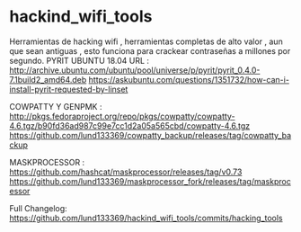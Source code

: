 # hackind_wifi_tools
Herramientas de hacking wifi , herramientas completas de alto valor , aun que sean antiguas , esto funciona para crackear contraseñas a millones por segundo.
PYRIT UBUNTU 18.04 URL :
http://archive.ubuntu.com/ubuntu/pool/universe/p/pyrit/pyrit_0.4.0-7.1build2_amd64.deb
https://askubuntu.com/questions/1351732/how-can-i-install-pyrit-requested-by-linset

COWPATTY Y GENPMK :
http://pkgs.fedoraproject.org/repo/pkgs/cowpatty/cowpatty-4.6.tgz/b90fd36ad987c99e7cc1d2a05a565cbd/cowpatty-4.6.tgz
https://github.com/lund133369/cowpatty_backup/releases/tag/cowpatty_backup

MASKPROCESSOR :
https://github.com/hashcat/maskprocessor/releases/tag/v0.73
https://github.com/lund133369/maskprocessor_fork/releases/tag/maskprocessor

Full Changelog: https://github.com/lund133369/hackind_wifi_tools/commits/hacking_tools
